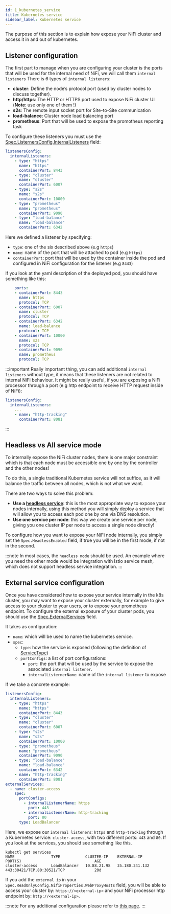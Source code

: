 ```yaml
---
id: 1_kubernetes_service
title: Kubernetes service
sidebar_label: Kubernetes service
---
```


The purpose of this section is to explain how expose your NiFi cluster and access it in and out of kubernetes.

## Listener configuration

The first part to manage when you are configuring your cluster is the ports that will be used for the internal need of NiFi, we will call them `internal listeners`
There is 6 types of `internal listeners`: 
- **cluster**: Define the node’s protocol port (used by cluster nodes to discuss together).
- **http/https**: The HTTP or HTTPS port used to expose NiFi cluster UI (**Note**: use only one of them !)
- **s2s**: The remote input socket port for Site-to-Site communication
- **load-balance**: Cluster node load balancing port
- **prometheus**: Port that will be used to expose the promotheus reporting task

To configure these listeners you must use the [Spec.ListernersConfig.InternalListeners](../../../../5_references/1_nifi_cluster/6_listeners_config#internallistener) field: 

```yaml
listenersConfig:
  internalListeners:
    - type: "https"
      name: "https"
      containerPort: 8443
    - type: "cluster"
      name: "cluster"
      containerPort: 6007
    - type: "s2s"
      name: "s2s"
      containerPort: 10000
    - type: "prometheus"
      name: "prometheus"
      containerPort: 9090
    - type: "load-balance"
      name: "load-balance"
      containerPort: 6342
```

Here we defined a listener by specifying: 
- `type`: one of the six described above (e.g `https`)
- `name`: name of the port that will be attached to pod (e.g `https`)
- `containerPort`: port that will be used by the container inside the pod and configured in NiFi configuration for the listener (e.g `8443`)

If you look at the yaml description of the deployed pod, you should have something like this: 

```yaml
    ports:
    - containerPort: 8443
      name: https
      protocol: TCP
    - containerPort: 6007
      name: cluster
      protocol: TCP
    - containerPort: 6342
      name: load-balance
      protocol: TCP
    - containerPort: 10000
      name: s2s
      protocol: TCP
    - containerPort: 9090
      name: prometheus
      protocol: TCP
```

:::important
Really important thing, you can add additional `internal listeners` without type, it means that these listeners are not related to internal NiFi behaviour. 
It might be really useful, if you are exposing a NiFi processor through a port (e.g http endpoint to receive HTTP request inside of NiFi):

```yaml
listenersConfig:
  internalListeners:
    ...
    - name: "http-tracking"
      containerPort: 8081
```
:::

## Headless vs All service mode

To internally expose the NiFi cluster nodes, there is one major constraint which is that each node must be accessible one by one by the controller and the other nodes!

To do this, a single traditional Kubernetes service will not suffice, as it will balance the traffic between all nodes, which is not what we want.

There are two ways to solve this problem:
- **Use a [headless service](https://kubernetes.io/docs/concepts/services-networking/service/#headless-services)**: this is the most appropriate way to expose your nodes internally, using this method you will simply deploy a service that will allow you to access each pod one by one via DNS resolution.
- **Use one service per node**: this way we create one service per node, giving you one cluster IP per node to access a single node directly!

To configure how you want to expose your NiFi node internally, you simply set the `Spec.HeadlessEnabled` field, if true you will be in the first mode, if not in the second.

:::note
In most cases, the `headless mode` should be used. An example where you need the other mode would be integration with Istio service mesh, which does not support headless service integration.
:::


## External service configuration

Once you have considered how to expose your service internally in the k8s cluster, you may want to expose your cluster externally, for example to give access to your cluster to your users, or to expose your prometheus endpoint.
To configure the external exposure of your cluster pods, you should use the [Spec.ExternalServices](../../../../5_references/1_nifi_cluster/7_external_service_config) field.

It takes as configuration:
- `name`: which will be used to name the kubernetes service.
- `spec`:
    - `type`: how the service is exposed (following the definition of [ServiceType](https://godoc.org/k8s.io/api/core/v1#ServiceType))
    - `portConfigs`: a list of port configurations:
        - `port`: the port that will be used by the service to expose the associated `internal listener`.
        - `internalListernerName`: name of the `internal listener` to expose

If we take a concrete example:

```yaml
listenersConfig:
  internalListeners:
    - type: "https"
      name: "https"
      containerPort: 8443
    - type: "cluster"
      name: "cluster"
      containerPort: 6007
    - type: "s2s"
      name: "s2s"
      containerPort: 10000
    - type: "prometheus"
      name: "prometheus"
      containerPort: 9090
    - type: "load-balance"
      name: "load-balance"
      containerPort: 6342
    - name: "http-tracking"
      containerPort: 8081
externalServices:
  - name: cluster-access
    spec:
      portConfigs:
        - internalListenerName: https
          port: 443
        - internalListenerName: http-tracking
          port: 80
      type: LoadBalancer
```

Here, we expose our `internal listeners`: `https` and `http-tracking` through a Kubernetes service: `cluster-access`, with two different ports: `443` and `80`.
If you look at the services, you should see something like this.

```console
kubectl get services
NAME                TYPE           CLUSTER-IP    EXTERNAL-IP      PORT(S)                                AGE
cluster-access      LoadBalancer   10.88.21.98   35.180.241.132   443:30421/TCP,80:30521/TCP             20d
```

If you add the `external ip` in your `Spec.ReadOnlyConfig.NifiProperties.WebProxyHosts` field, you will be able to access your cluster by: `https://<external-ip>` and your NiFi processor http endpoint by: `http://<external-ip>`.

:::note
For any additional configuration please refer to [this page](../../../../5_references/1_nifi_cluster/7_external_service_config).
:::
